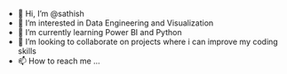 - 👋 Hi, I’m @sathish 
- 👀 I’m interested in Data Engineering and Visualization
- 🌱 I’m currently learning Power BI and Python 
- 💞️ I’m looking to collaborate on projects where i can improve my coding skills
- 📫 How to reach me ...

<!---
satzk/satzk is a ✨ special ✨ repository because its `README.md` (this file) appears on your GitHub profile.
You can click the Preview link to take a look at your changes.
--->
